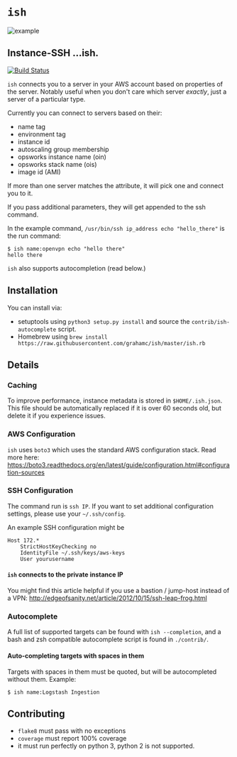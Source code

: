 # `ish`

![example](./contrib/example.gif)

## Instance-SSH ...ish.

[![Build Status](https://travis-ci.org/grahamc/ish.svg?branch=master)](https://travis-ci.org/grahamc/ish)

`ish` connects you to a server in your AWS account based on properties of the
server. Notably useful when you don't care which server *exactly*, just a
server of a particular type.

Currently you can connect to servers based on their:

 - name tag
 - environment tag
 - instance id
 - autoscaling group membership
 - opsworks instance name (oin)
 - opsworks stack name (ois)
 - image id (AMI)

If more than one server matches the attribute, it will pick one and connect
you to it.

If you pass additional parameters, they will get appended to the ssh command.

In the example command, `/usr/bin/ssh ip_address echo "hello_there"` is the
run command:

```
$ ish name:openvpn echo "hello there"
hello there
```

`ish` also supports autocompletion (read below.)

## Installation

You can install via:

 - setuptools using `python3 setup.py install` and source the `contrib/ish-autocomplete` script.
 - Homebrew using `brew install https://raw.githubusercontent.com/grahamc/ish/master/ish.rb`


## Details

### Caching

To improve performance, instance metadata is stored in `$HOME/.ish.json`. This
file should be automatically replaced if it is over 60 seconds old, but delete
it if you experience issues.

### AWS Configuration

`ish` uses `boto3` which uses the standard AWS configuration stack. Read more
here: https://boto3.readthedocs.org/en/latest/guide/configuration.html#configuration-sources

### SSH Configuration

The command run is `ssh IP`. If you want to set additional configuration
settings, please use your `~/.ssh/config`.

An example SSH configuration might be

```
Host 172.*
    StrictHostKeyChecking no
    IdentityFile ~/.ssh/keys/aws-keys
    User yourusername
```

#### `ish` connects to the private instance IP

You might find this article helpful if you use a bastion / jump-host instead
of a VPN: http://edgeofsanity.net/article/2012/10/15/ssh-leap-frog.html

### Autocomplete

A full list of supported targets can be found with `ish --completion`, and a
bash and zsh compatible autocomplete script is found in `./contrib/`.

#### Auto-completing targets with spaces in them

Targets with spaces in them must be quoted, but will be autocompleted without
them. Example:

```
$ ish name:Logstash Ingestion
```

## Contributing

 - `flake8` must pass with no exceptions
 - `coverage` must report 100% coverage
 - it must run perfectly on python 3, python 2 is not supported.
